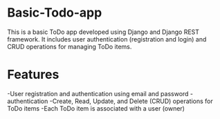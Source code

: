# Basic-Todo-app
This is a basic ToDo app developed using Django and Django REST framework. It includes user authentication (registration and login) and CRUD operations for managing ToDo items.

# Features
-User registration and authentication using email and password
-authentication
-Create, Read, Update, and Delete (CRUD) operations for ToDo items
-Each ToDo item is associated with a user (owner)
